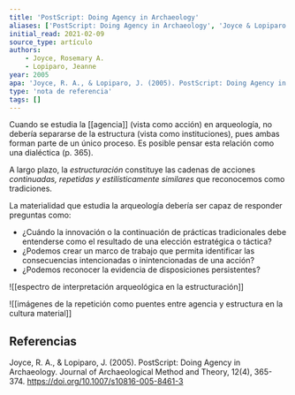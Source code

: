 ```yaml
---
title: 'PostScript: Doing Agency in Archaeology'
aliases: ['PostScript: Doing Agency in Archaeology', 'Joyce & Lopiparo (2005)']
initial_read: 2021-02-09
source_type: artículo
authors: 
    - Joyce, Rosemary A. 
    - Lopiparo, Jeanne
year: 2005
apa: 'Joyce, R. A., & Lopiparo, J. (2005). PostScript: Doing Agency in Archaeology. Journal of Archaeological Method and Theory, 12(4), 365-374. https://doi.org/10.1007/s10816-005-8461-3'
type: 'nota de referencia'
tags: []
---
```

Cuando se estudia la [[agencia]] (vista como acción) en arqueología, no debería separarse de la estructura (vista como instituciones), pues ambas forman parte de un único proceso. Es posible pensar esta relación como una dialéctica (p. 365).

A largo plazo, la *estructuración* constituye las cadenas de acciones *continuadas, repetidas y estilísticamente similares* que reconocemos como tradiciones.

La materialidad que estudia la arqueología debería ser capaz de responder preguntas como:

- ¿Cuándo la innovación o la continuación de prácticas tradicionales debe entenderse como el resultado de una elección estratégica o táctica?
- ¿Podemos crear un marco de trabajo que permita identificar las consecuencias intencionadas o inintencionadas de una acción?
- ¿Podemos reconocer la evidencia de disposiciones persistentes?

![[espectro de interpretación arqueológica en la estructuración]] 

![[imágenes de la repetición como puentes entre agencia y estructura en la cultura material]]

## Referencias

Joyce, R. A., & Lopiparo, J. (2005). PostScript: Doing Agency in Archaeology. Journal of Archaeological Method and Theory, 12(4), 365-374. https://doi.org/10.1007/s10816-005-8461-3

